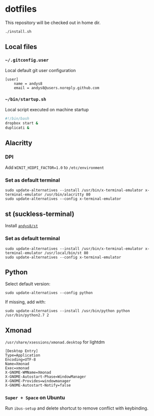 # dotfiles

This repository will be checked out in home dir.

```sh
./install.sh
```

## Local files

### `~/.gitconfig.user`

Local default git user configuration

```
[user]
    name = andys8
    email = andys8@users.noreply.github.com
```

### `~/bin/startup.sh`

Local script executed on machine startup

```bash
#!/bin/bash
dropbox start &
duplicati &
```

## Alacritty

### DPI

Add `WINIT_HIDPI_FACTOR=1.0` to `/etc/environment`

### Set as default terminal

```shell
sudo update-alternatives --install /usr/bin/x-terminal-emulator x-terminal-emulator /usr/bin/alacritty 80
sudo update-alternatives --config x-terminal-emulator
```

## st (suckless-terminal)

Install [`andys8/st`](https://github.com/andys8/st)

### Set as default terminal

```shell
sudo update-alternatives --install /usr/bin/x-terminal-emulator x-terminal-emulator /usr/local/bin/st 80
sudo update-alternatives --config x-terminal-emulator
```

## Python

Select default version:

```shell
sudo update-alternatives --config python
```

If missing, add with:

```shell
sudo update-alternatives --install /usr/bin/python python /usr/bin/python2.7 2
```

## Xmonad

`/usr/share/xsessions/xmonad.desktop` for lightdm

```
[Desktop Entry]
Type=Application
Encoding=UTF-8
Name=Xmonad
Exec=xmonad
X-GNOME-WMName=Xmonad
X-GNOME-Autostart-Phase=WindowManager
X-GNOME-Provides=windowmanager
X-GNOME-Autostart-Notify=false
```

### `Super + Space` on Ubuntu

Run `ibus-setup` and delete shortcut to remove conflict with keybinding.

